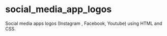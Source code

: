 # social_media_app_logos
Social media apps logos (Instagram , Facebook, Youtube) using HTML and CSS.
